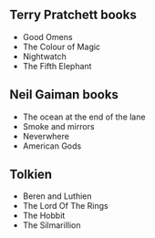 ## Terry Pratchett books
- Good Omens
- The Colour of Magic
- Nightwatch
- The Fifth Elephant

## Neil Gaiman books
- The ocean at the end of the lane
- Smoke and mirrors
- Neverwhere
- American Gods

## Tolkien
- Beren and Luthien
- The Lord Of The Rings
- The Hobbit
- The Silmarillion